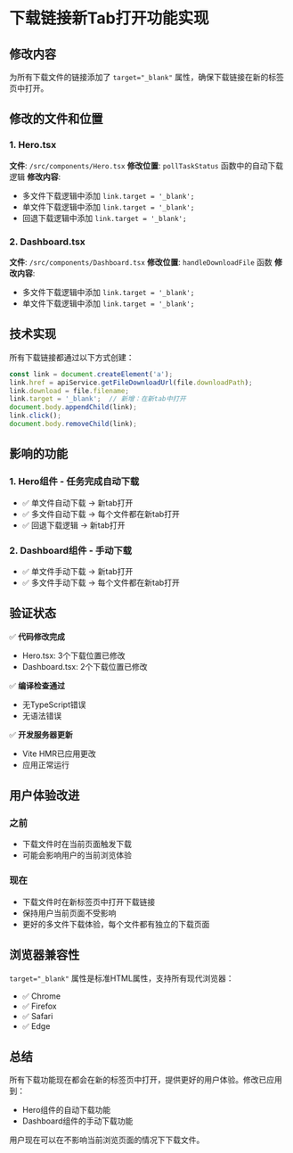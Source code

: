 # 下载链接新Tab打开功能实现

## 修改内容

为所有下载文件的链接添加了 `target="_blank"` 属性，确保下载链接在新的标签页中打开。

## 修改的文件和位置

### 1. Hero.tsx
**文件**: `/src/components/Hero.tsx`
**修改位置**: `pollTaskStatus` 函数中的自动下载逻辑
**修改内容**:
- 多文件下载逻辑中添加 `link.target = '_blank';`
- 单文件下载逻辑中添加 `link.target = '_blank';`
- 回退下载逻辑中添加 `link.target = '_blank';`

### 2. Dashboard.tsx
**文件**: `/src/components/Dashboard.tsx`
**修改位置**: `handleDownloadFile` 函数
**修改内容**:
- 多文件下载逻辑中添加 `link.target = '_blank';`
- 单文件下载逻辑中添加 `link.target = '_blank';`

## 技术实现

所有下载链接都通过以下方式创建：

```javascript
const link = document.createElement('a');
link.href = apiService.getFileDownloadUrl(file.downloadPath);
link.download = file.filename;
link.target = '_blank';  // 新增：在新tab中打开
document.body.appendChild(link);
link.click();
document.body.removeChild(link);
```

## 影响的功能

### 1. Hero组件 - 任务完成自动下载
- ✅ 单文件自动下载 → 新tab打开
- ✅ 多文件自动下载 → 每个文件都在新tab打开
- ✅ 回退下载逻辑 → 新tab打开

### 2. Dashboard组件 - 手动下载
- ✅ 单文件手动下载 → 新tab打开
- ✅ 多文件手动下载 → 每个文件都在新tab打开

## 验证状态

✅ **代码修改完成**
- Hero.tsx: 3个下载位置已修改
- Dashboard.tsx: 2个下载位置已修改

✅ **编译检查通过**
- 无TypeScript错误
- 无语法错误

✅ **开发服务器更新**
- Vite HMR已应用更改
- 应用正常运行

## 用户体验改进

### 之前
- 下载文件时在当前页面触发下载
- 可能会影响用户的当前浏览体验

### 现在
- 下载文件时在新标签页中打开下载链接
- 保持用户当前页面不受影响
- 更好的多文件下载体验，每个文件都有独立的下载页面

## 浏览器兼容性

`target="_blank"` 属性是标准HTML属性，支持所有现代浏览器：
- ✅ Chrome
- ✅ Firefox
- ✅ Safari
- ✅ Edge

## 总结

所有下载功能现在都会在新的标签页中打开，提供更好的用户体验。修改已应用到：
- Hero组件的自动下载功能
- Dashboard组件的手动下载功能

用户现在可以在不影响当前浏览页面的情况下下载文件。
